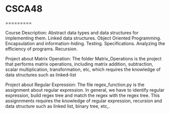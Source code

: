 # CSCA48
=========

Course Description: 
Abstract data types and data structures for implementing them. Linked data structures.
Object Oriented Programming. Encapsulation and information-hiding. Testing.
Specifications. Analyzing the efficiency of programs. Recursion.

Project about Matrix Operation:
The folder Matrix_Operations is the project that performs matrix operations, including matrix addition, subtraction,
scalar multiplication, transformation, etc, which requires the knowledge of data structures such as linked-list

Project about Regular Expression:
The file regex_function.py is the assignment about regular expression. In general, we have to 
identify regular expression, build regex tree and match the regex with 
the regex tree.
This assignnments requires the knowledge of regular expression, recursion and data 
structure such as linked list, binary tree, etc,.
